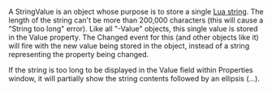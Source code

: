 A StringValue is an object whose purpose is to store a single [Lua string][1]. The length of the string can't be more than 200,000 characters (this will cause a  "String too long" error). Like all "-Value" objects, this single value is stored in the Value property. The Changed event for this (and other objects like it) will fire with the new value being stored in the object, instead of a string representing the property being changed.

If the string is too long to be displayed in the Value field within Properties window, it will partially show the string contents followed by an ellipsis (...).

[1]: https://www.lua.org/pil/2.4.html